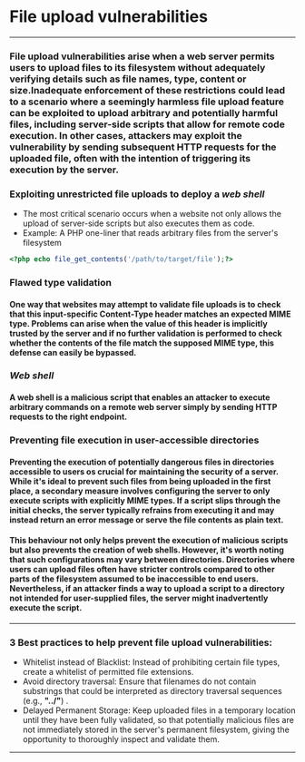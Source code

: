 # File upload vulnerabilities
***
### File upload vulnerabilities arise when a web server permits users to upload files to its filesystem without adequately verifying details such as file names, type, content or size.Inadequate enforcement of these restrictions could lead to a scenario where a seemingly harmless file upload feature can be exploited to upload arbitrary and potentially harmful files, including server-side scripts that allow for remote code execution. In other cases, attackers may exploit the vulnerability by sending subsequent HTTP requests for the uploaded file, often with the intention of triggering its execution by the server.

### Exploiting unrestricted file uploads to deploy a ***web shell***
* The most critical scenario occurs when a website not only allows the upload of server-side scripts but also executes them as code.
* Example: A PHP one-liner that reads arbitrary files from the server's filesystem 
```php
<?php echo file_get_contents('/path/to/target/file');?>
```

### Flawed type validation 
#### One way that websites may attempt to validate file uploads is to check that this input-specific Content-Type header matches an expected **MIME** type. Problems can arise when the value of this header is implicitly trusted by the server and if no further validation is performed to check whether the contents of the file match the supposed MIME type, this defense can easily be bypassed. 

### ***Web shell***
#### A web shell is a malicious script that enables an attacker to execute arbitrary commands on a remote web server simply by sending HTTP requests to the right endpoint.
### Preventing file execution in user-accessible directories
#### Preventing the execution of potentially dangerous files in directories accessible to users os crucial for maintaining the security of a server. While it's ideal to prevent such files from being uploaded in the first place, a secondary measure involves configuring the server to only execute scripts with explicitly **MIME** types. If a script slips through the initial checks, the server typically refrains from executing it and may instead return an error message or serve the file contents as plain text.
#### This behaviour not only helps prevent the execution of malicious scripts but also prevents the creation of web shells. However, it's worth noting that such configurations may vary between directories. Directories where users can upload files often have stricter controls compared to other parts of the filesystem assumed to be inaccessible to end users. Nevertheless, if an attacker finds a way to upload a script to a directory not intended for user-supplied files, the server might inadvertently execute the script.
***
### 3 Best practices to help prevent file upload vulnerabilities:
* Whitelist instead of Blacklist: Instead of prohibiting certain file types, create a whitelist of permitted file extensions.
* Avoid directory traversal: Ensure that filenames do not contain substrings that could be interpreted as directory traversal sequences (e.g., **"../"**) .
* Delayed Permanent Storage: Keep uploaded files in a temporary location until they have been fully validated, so that potentially malicious files are not immediately stored in the server's permanent filesystem, giving the opportunity to thoroughly inspect and validate them.
***
